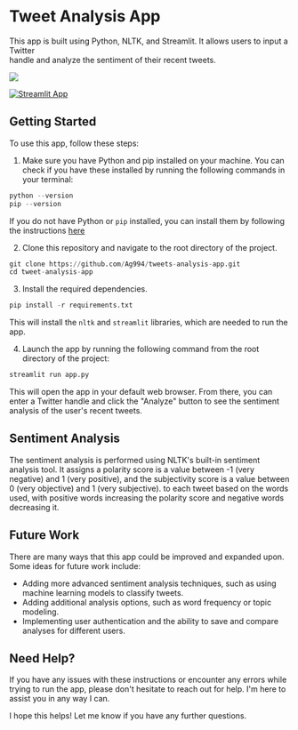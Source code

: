 # Tweet Analysis App
  <p> This app is built using Python, NLTK, and Streamlit. It allows users to input a Twitter 
  <br> handle and analyze the sentiment of their recent tweets. </p>
  
  ![](https://github.com/Ag994/tweets-analysis-app/blob/main/mcq.gif)
  
  [![Streamlit App](https://static.streamlit.io/badges/streamlit_badge_black_white.svg)](https://ag994-tweets-analysis-app-app-7qap5z.streamlit.app/)
  
<!--   [![Streamlit App](https://ag994-tweets-analysis-app-app-7qap5z.streamlit.app/) -->
  
  ## Getting Started
   To use this app, follow these steps:
   
   1. Make sure you have Python and pip installed on your machine. You can check if you have these installed by 
   running the following commands in your terminal:
   
   
   ```python
   python --version
   pip --version
   ```
   
   If you do not have Python or `pip` installed, you can install them by following the instructions [here](https://realpython.com/installing-python/)
   
   2. Clone this repository and navigate to the root directory of the project.
   
   
   ```python
   git clone https://github.com/Ag994/tweets-analysis-app.git
   cd tweet-analysis-app
   ```
   
   3. Install the required dependencies.
   

   ```python
   pip install -r requirements.txt
   ```
   
   This will install the `nltk` and `streamlit` libraries, which are needed to run the app.
   
   4. Launch the app by running the following command from the root directory of the project:
   
   
   ```python
   streamlit run app.py
   ```
   
   This will open the app in your default web browser. From there, you can enter a Twitter handle and click the "Analyze" button to see the sentiment analysis of the user's recent tweets.
   
   ## Sentiment Analysis
   
   The sentiment analysis is performed using NLTK's built-in sentiment analysis tool. It assigns a polarity score is a value between -1 (very negative) and 1 (very positive), and the subjectivity score is a value between 0 (very objective) and 1 (very subjective). to each tweet based on the words used, with positive words increasing the polarity score and negative words decreasing it.
   
   
   ## Future Work
   
   There are many ways that this app could be improved and expanded upon. Some ideas for future work include:
   
   * Adding more advanced sentiment analysis techniques, such as using machine learning models to classify tweets.
   * Adding additional analysis options, such as word frequency or topic modeling.
   * Implementing user authentication and the ability to save and compare analyses for different users.
   


   ## Need Help?
   
   If you have any issues with these instructions or encounter any errors while trying to run the app, please don't hesitate to reach out for help. I'm here to assist you in any way I can.

I hope this helps! Let me know if you have any further questions.




